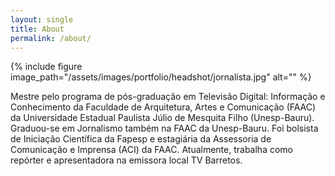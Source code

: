 ```yaml
---
layout: single
title: About
permalink: /about/
---
```


{% include figure image_path="/assets/images/portfolio/headshot/jornalista.jpg" alt=""  %}

Mestre pelo programa de pós-graduação em Televisão Digital: Informação e Conhecimento da Faculdade de Arquitetura, Artes e Comunicação (FAAC) da Universidade Estadual Paulista Júlio de Mesquita Filho (Unesp-Bauru). Graduou-se em Jornalismo também na FAAC da Unesp-Bauru. Foi bolsista de Iniciação Científica da Fapesp e estagiária da Assessoria de Comunicação e Imprensa (ACI) da FAAC. Atualmente, trabalha como repórter e apresentadora na emissora local TV Barretos.
